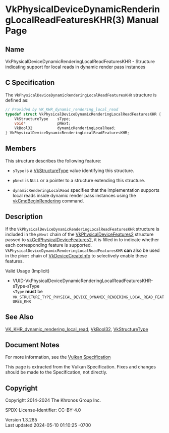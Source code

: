 # VkPhysicalDeviceDynamicRenderingLocalReadFeaturesKHR(3) Manual Page

## Name

VkPhysicalDeviceDynamicRenderingLocalReadFeaturesKHR - Structure
indicating support for local reads in dynamic render pass instances



## <a href="#_c_specification" class="anchor"></a>C Specification

The `VkPhysicalDeviceDynamicRenderingLocalReadFeaturesKHR` structure is
defined as:

``` c
// Provided by VK_KHR_dynamic_rendering_local_read
typedef struct VkPhysicalDeviceDynamicRenderingLocalReadFeaturesKHR {
    VkStructureType    sType;
    void*              pNext;
    VkBool32           dynamicRenderingLocalRead;
} VkPhysicalDeviceDynamicRenderingLocalReadFeaturesKHR;
```

## <a href="#_members" class="anchor"></a>Members

This structure describes the following feature:

- `sType` is a [VkStructureType](https://registry.khronos.org/vulkan/specs/1.3-extensions/man/html/VkStructureType.html) value identifying
  this structure.

- `pNext` is `NULL` or a pointer to a structure extending this
  structure.

- <span id="features-dynamicRenderingLocalRead"></span>
  `dynamicRenderingLocalRead` specifies that the implementation supports
  local reads inside dynamic render pass instances using the
  [vkCmdBeginRendering](https://registry.khronos.org/vulkan/specs/1.3-extensions/man/html/vkCmdBeginRendering.html) command.

## <a href="#_description" class="anchor"></a>Description

If the `VkPhysicalDeviceDynamicRenderingLocalReadFeaturesKHR` structure
is included in the `pNext` chain of the
[VkPhysicalDeviceFeatures2](https://registry.khronos.org/vulkan/specs/1.3-extensions/man/html/VkPhysicalDeviceFeatures2.html) structure
passed to
[vkGetPhysicalDeviceFeatures2](https://registry.khronos.org/vulkan/specs/1.3-extensions/man/html/vkGetPhysicalDeviceFeatures2.html), it is
filled in to indicate whether each corresponding feature is supported.
`VkPhysicalDeviceDynamicRenderingLocalReadFeaturesKHR` **can** also be
used in the `pNext` chain of
[VkDeviceCreateInfo](https://registry.khronos.org/vulkan/specs/1.3-extensions/man/html/VkDeviceCreateInfo.html) to selectively enable
these features.

Valid Usage (Implicit)

- <a
  href="#VUID-VkPhysicalDeviceDynamicRenderingLocalReadFeaturesKHR-sType-sType"
  id="VUID-VkPhysicalDeviceDynamicRenderingLocalReadFeaturesKHR-sType-sType"></a>
  VUID-VkPhysicalDeviceDynamicRenderingLocalReadFeaturesKHR-sType-sType  
  `sType` **must** be
  `VK_STRUCTURE_TYPE_PHYSICAL_DEVICE_DYNAMIC_RENDERING_LOCAL_READ_FEATURES_KHR`

## <a href="#_see_also" class="anchor"></a>See Also

[VK_KHR_dynamic_rendering_local_read](https://registry.khronos.org/vulkan/specs/1.3-extensions/man/html/VK_KHR_dynamic_rendering_local_read.html),
[VkBool32](https://registry.khronos.org/vulkan/specs/1.3-extensions/man/html/VkBool32.html), [VkStructureType](https://registry.khronos.org/vulkan/specs/1.3-extensions/man/html/VkStructureType.html)

## <a href="#_document_notes" class="anchor"></a>Document Notes

For more information, see the <a
href="https://registry.khronos.org/vulkan/specs/1.3-extensions/html/vkspec.html#VkPhysicalDeviceDynamicRenderingLocalReadFeaturesKHR"
target="_blank" rel="noopener">Vulkan Specification</a>

This page is extracted from the Vulkan Specification. Fixes and changes
should be made to the Specification, not directly.

## <a href="#_copyright" class="anchor"></a>Copyright

Copyright 2014-2024 The Khronos Group Inc.

SPDX-License-Identifier: CC-BY-4.0

Version 1.3.285  
Last updated 2024-05-10 01:10:25 -0700
